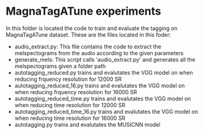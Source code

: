 # MagnaTagATune experiments

In this folder is located the code to train and evaluate the tagging on MagnaTagATune dataset. These are the files located in this foder:

 - audio_extract.py: This file contains the code to extract the melspectograms from the audio according to the given parameters
 - generate_mels: This script calls 'audio_extract.py' and generates all the melspectograms given a folder path
 - autotagging_reduced.py trains and evalutates the VGG model on when reducing frquency resolution for 12000 SR
 - autotagging_reduced_16.py trains and evalutates the VGG model on when reducing frquency resolution for 16000 SR
 - autotagging_reduced_time.py trains and evalutates the VGG model on when reducing time resolution for 12000 SR
 - autotagging_reduced_time_16.py trains and evalutates the VGG model on when reducing time resolution for 16000 SR
 - autotagging.py trains and evalutates the MUSICNN model

